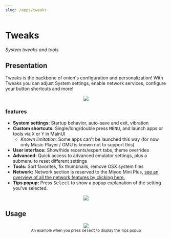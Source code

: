```yaml
---
slug: /apps/tweaks
---
```


# Tweaks

*System tweaks and tools*

## Presentation

Tweaks is the backbone of onion's configuration and personalization! With Tweaks you can adjust System settings, enable network services, configure your button shortcuts and more!

<p align="center"><img src={require('./assets/tweaks.webp').default} style={{width: 320}} /></p>

### features

- **System settings:** Startup behavior, auto-save and exit, vibration
- **Custom shortcuts:** Single/long/double press <kbd>MENU</kbd>, and launch apps or tools via <kbd>X</kbd> or <kbd>Y</kbd> in MainUI
  - *Known limitation:* Some apps can't be launched this way (for now only Music Player / GMU is known not to support this)
- **User interface:** Show/hide recents/expert tabs, theme overrides
- **Advanced:** Quick access to advanced emulator settings, plus a submenu to reset different settings
- **Tools:** Sort favorites, fix thumbnails, remove OSX system files
- **Network:** Network section is reserved to the Miyoo Mini Plus, [see an overview of all the network features by clicking here.](network-features)
- **Tips popup:** Press <kbd>Select</kbd> to show a popup explanation of the setting you've selected.

<p align="center"><img src="https://user-images.githubusercontent.com/44569252/189440460-0afffde0-2e5e-41a4-b85e-0484b23c461a.png" /></p>

## Usage

<p align="center"><img src={require('./assets/tweaks-popup.png').default} style={{width: 320}} /><br />
<sub>An example when you press <kbd>select</kbd> to display the Tips popup</sub>
</p>


